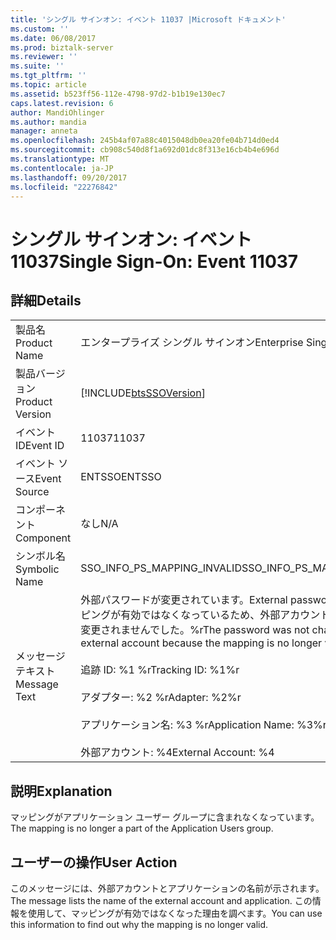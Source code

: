 ```yaml
---
title: 'シングル サインオン: イベント 11037 |Microsoft ドキュメント'
ms.custom: ''
ms.date: 06/08/2017
ms.prod: biztalk-server
ms.reviewer: ''
ms.suite: ''
ms.tgt_pltfrm: ''
ms.topic: article
ms.assetid: b523ff56-112e-4798-97d2-b1b19e130ec7
caps.latest.revision: 6
author: MandiOhlinger
ms.author: mandia
manager: anneta
ms.openlocfilehash: 245b4af07a88c4015048db0ea20fe04b714d0ed4
ms.sourcegitcommit: cb908c540d8f1a692d01dc8f313e16cb4b4e696d
ms.translationtype: MT
ms.contentlocale: ja-JP
ms.lasthandoff: 09/20/2017
ms.locfileid: "22276842"
---
```

# <a name="single-sign-on-event-11037"></a><span data-ttu-id="a7b7d-102">シングル サインオン: イベント 11037</span><span class="sxs-lookup"><span data-stu-id="a7b7d-102">Single Sign-On: Event 11037</span></span>
## <a name="details"></a><span data-ttu-id="a7b7d-103">詳細</span><span class="sxs-lookup"><span data-stu-id="a7b7d-103">Details</span></span>  
  
|||  
|-|-|  
|<span data-ttu-id="a7b7d-104">製品名</span><span class="sxs-lookup"><span data-stu-id="a7b7d-104">Product Name</span></span>|<span data-ttu-id="a7b7d-105">エンタープライズ シングル サインオン</span><span class="sxs-lookup"><span data-stu-id="a7b7d-105">Enterprise Single Sign-On</span></span>|  
|<span data-ttu-id="a7b7d-106">製品バージョン</span><span class="sxs-lookup"><span data-stu-id="a7b7d-106">Product Version</span></span>|[!INCLUDE[btsSSOVersion](../includes/btsssoversion-md.md)]|  
|<span data-ttu-id="a7b7d-107">イベント ID</span><span class="sxs-lookup"><span data-stu-id="a7b7d-107">Event ID</span></span>|<span data-ttu-id="a7b7d-108">11037</span><span class="sxs-lookup"><span data-stu-id="a7b7d-108">11037</span></span>|  
|<span data-ttu-id="a7b7d-109">イベント ソース</span><span class="sxs-lookup"><span data-stu-id="a7b7d-109">Event Source</span></span>|<span data-ttu-id="a7b7d-110">ENTSSO</span><span class="sxs-lookup"><span data-stu-id="a7b7d-110">ENTSSO</span></span>|  
|<span data-ttu-id="a7b7d-111">コンポーネント</span><span class="sxs-lookup"><span data-stu-id="a7b7d-111">Component</span></span>|<span data-ttu-id="a7b7d-112">なし</span><span class="sxs-lookup"><span data-stu-id="a7b7d-112">N/A</span></span>|  
|<span data-ttu-id="a7b7d-113">シンボル名</span><span class="sxs-lookup"><span data-stu-id="a7b7d-113">Symbolic Name</span></span>|<span data-ttu-id="a7b7d-114">SSO_INFO_PS_MAPPING_INVALID</span><span class="sxs-lookup"><span data-stu-id="a7b7d-114">SSO_INFO_PS_MAPPING_INVALID</span></span>|  
|<span data-ttu-id="a7b7d-115">メッセージ テキスト</span><span class="sxs-lookup"><span data-stu-id="a7b7d-115">Message Text</span></span>|<span data-ttu-id="a7b7d-116">外部パスワードが変更されています。</span><span class="sxs-lookup"><span data-stu-id="a7b7d-116">External password change.</span></span> <span data-ttu-id="a7b7d-117">マッピングが有効ではなくなっているため、外部アカウントのパスワードは変更されませんでした。%r</span><span class="sxs-lookup"><span data-stu-id="a7b7d-117">The password was not changed for the external account because the mapping is no longer valid.%r</span></span><br /><br /> <span data-ttu-id="a7b7d-118">追跡 ID: %1 %r</span><span class="sxs-lookup"><span data-stu-id="a7b7d-118">Tracking ID: %1%r</span></span><br /><br /> <span data-ttu-id="a7b7d-119">アダプター: %2 %r</span><span class="sxs-lookup"><span data-stu-id="a7b7d-119">Adapter: %2%r</span></span><br /><br /> <span data-ttu-id="a7b7d-120">アプリケーション名: %3 %r</span><span class="sxs-lookup"><span data-stu-id="a7b7d-120">Application Name: %3%r</span></span><br /><br /> <span data-ttu-id="a7b7d-121">外部アカウント: %4</span><span class="sxs-lookup"><span data-stu-id="a7b7d-121">External Account: %4</span></span>|  
  
## <a name="explanation"></a><span data-ttu-id="a7b7d-122">説明</span><span class="sxs-lookup"><span data-stu-id="a7b7d-122">Explanation</span></span>  
 <span data-ttu-id="a7b7d-123">マッピングがアプリケーション ユーザー グループに含まれなくなっています。</span><span class="sxs-lookup"><span data-stu-id="a7b7d-123">The mapping is no longer a part of the Application Users group.</span></span>  
  
## <a name="user-action"></a><span data-ttu-id="a7b7d-124">ユーザーの操作</span><span class="sxs-lookup"><span data-stu-id="a7b7d-124">User Action</span></span>  
 <span data-ttu-id="a7b7d-125">このメッセージには、外部アカウントとアプリケーションの名前が示されます。</span><span class="sxs-lookup"><span data-stu-id="a7b7d-125">The message lists the name of the external account and application.</span></span> <span data-ttu-id="a7b7d-126">この情報を使用して、マッピングが有効ではなくなった理由を調べます。</span><span class="sxs-lookup"><span data-stu-id="a7b7d-126">You can use this information to find out why the mapping is no longer valid.</span></span>